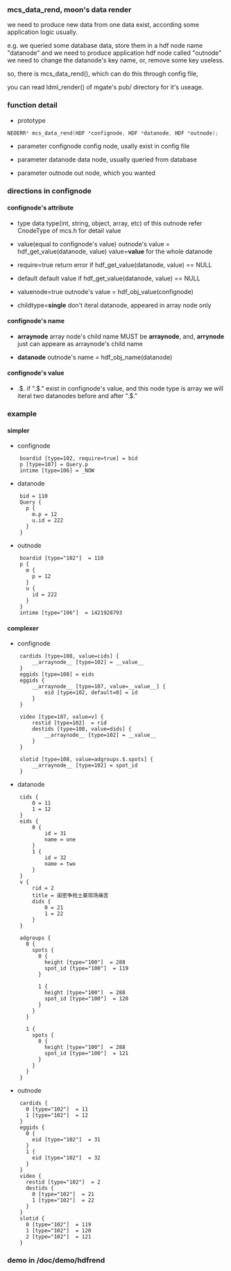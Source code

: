 ### mcs_data_rend, moon's data render

we need to produce new data from one data exist, according some application logic usually.

e.g. we queried some database data, store them in a hdf node name "datanode"
and we need to produce application hdf node called "outnode"
we need to change the datanode's key name, or, remove some key useless.

so, there is mcs_data_rend(), which can do this through config file,

you can read ldml_render() of mgate's pub/ directory for it's useage.


### function detail

* prototype

```c
NEOERR* mcs_data_rend(HDF *confignode, HDF *datanode, HDF *outnode);
```

* parameter confignode
    config node, usally exist in config file

* parameter datanode
    data node, usually queried from database

* parameter outnode
    out node, which you wanted

### directions in confignode

#### confignode's attribute
 * type
      data type(int, string, object, array, etc) of this outnode
      refer CnodeType of mcs.h for detail value

 * value(equal to confignode's value)
      outnode's value = hdf_get_value(datanode, value)
      value=__value__ for the whole datanode

 * require=true
      return error if hdf_get_value(datanode, value) == NULL

 * default
      default value if hdf_get_value(datanode, value) == NULL

 * valuenode=true
      outnode's value = hdf_obj_value(confignode)

 * childtype=__single__
      don't iteral datanode, appeared in array node only

#### confignode's name
 * __arraynode__
     array node's child name MUST be __arraynode__,
     and, __arrynode__ just can appeare as arraynode's child name

 * __datanode__
     outnode's name = hdf_obj_name(datanode)

#### confignode's value
 * .$.
     if ".$." exist in confignode's value, and this node type is array
     we will iteral two datanodes before and after ".$."

### example

#### simpler

* confignode

```
    boardid [type=102, require=true] = bid
    p [type=107] = Query.p
    intime [type=106] = _NOW
```

* datanode

```
    bid = 110
    Query {
      p {
        m.p = 12
        u.id = 222
      }
    }
```
* outnode

```
    boardid [type="102"]  = 110
    p {
      m {
        p = 12
      }
      u {
        id = 222
      }
    }
    intime [type="106"]  = 1421928793
```

#### complexer

* confignode

```
    cardids [type=108, value=cids] {
        __arraynode__ [type=102] = __value__
    }
    eggids [type=108] = eids
    eggids {
        __arraynode__ [type=107, value=__value__] {
            eid [type=102, default=0] = id
        }
    }

    video [type=107, value=v] {
        restid [type=102]  = rid
        destids [type=108, value=dids] {
            __arraynode__ [type=102] = __value__
        }
    }

    slotid [type=108, value=adgroups.$.spots] {
        __arraynode__ [type=102] = spot_id
    }
```

* datanode

```
    cids {
        0 = 11
        1 = 12
    }
    eids {
        0 {
            id = 31
            name = one
        }
        1 {
            id = 32
            name = two
        }
    }
    v {
        rid = 2
        title = 闺密争抢土豪现场痛苦
        dids {
            0 = 21
            1 = 22
        }
    }

    adgroups {
      0 {
        spots {
          0 {
            height [type="100"]  = 288
            spot_id [type="100"]  = 119
          }

          1 {
            height [type="100"]  = 288
            spot_id [type="100"]  = 120
          }
        }
      }

      1 {
        spots {
          0 {
            height [type="100"]  = 288
            spot_id [type="100"]  = 121
          }
        }
      }
    }
```


* outnode

```
    cardids {
      0 [type="102"]  = 11
      1 [type="102"]  = 12
    }
    eggids {
      0 {
        eid [type="102"]  = 31
      }
      1 {
        eid [type="102"]  = 32
      }
    }
    video {
      restid [type="102"]  = 2
      destids {
        0 [type="102"]  = 21
        1 [type="102"]  = 22
      }
    }
    slotid {
      0 [type="102"]  = 119
      1 [type="102"]  = 120
      2 [type="102"]  = 121
    }
```

### demo in /doc/demo/hdfrend